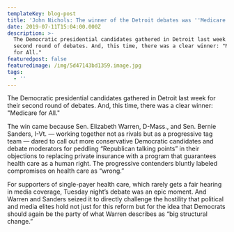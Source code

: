```yaml
---
templateKey: blog-post
title: 'John Nichols: The winner of the Detroit debates was ''Medicare for All'''
date: 2019-07-11T15:04:00.000Z
description: >-
  The Democratic presidential candidates gathered in Detroit last week for their
  second round of debates. And, this time, there was a clear winner: "Medicare
  for All."
featuredpost: false
featuredimage: /img/5d47143bd1359.image.jpg
tags:
  - ''
---
```

The Democratic presidential candidates gathered in Detroit last week for their second round of debates. And, this time, there was a clear winner: "Medicare for All."

The win came because Sen. Elizabeth Warren, D-Mass., and Sen. Bernie Sanders, I-Vt. — working together not as rivals but as a progressive tag team — dared to call out more conservative Democratic candidates and debate moderators for peddling “Republican talking points” in their objections to replacing private insurance with a program that guarantees health care as a human right. The progressive contenders bluntly labeled compromises on health care as “wrong.”

For supporters of single-payer health care, which rarely gets a fair hearing in media coverage, Tuesday night’s debate was an epic moment. And Warren and Sanders seized it to directly challenge the hostility that political and media elites hold not just for this reform but for the idea that Democrats should again be the party of what Warren describes as “big structural change.”
